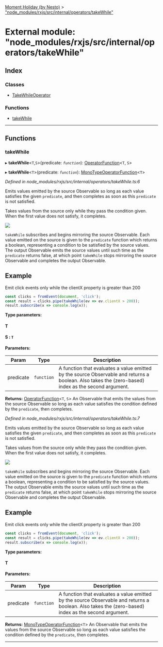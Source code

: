 [Moment Holiday (by Nesto)](../README.md) > ["node_modules/rxjs/src/internal/operators/takeWhile"](../modules/_node_modules_rxjs_src_internal_operators_takewhile_.md)

# External module: "node_modules/rxjs/src/internal/operators/takeWhile"

## Index

### Classes

* [TakeWhileOperator](../classes/_node_modules_rxjs_src_internal_operators_takewhile_.takewhileoperator.md)

### Functions

* [takeWhile](_node_modules_rxjs_src_internal_operators_takewhile_.md#takewhile)

---

## Functions

<a id="takewhile"></a>

###  takeWhile

▸ **takeWhile**<`T`,`S`>(predicate: *`function`*): [OperatorFunction](../interfaces/_node_modules_rxjs_src_internal_types_.operatorfunction.md)<`T`, `S`>

▸ **takeWhile**<`T`>(predicate: *`function`*): [MonoTypeOperatorFunction](../interfaces/_node_modules_rxjs_src_internal_types_.monotypeoperatorfunction.md)<`T`>

*Defined in node_modules/rxjs/src/internal/operators/takeWhile.ts:6*

Emits values emitted by the source Observable so long as each value satisfies the given `predicate`, and then completes as soon as this `predicate` is not satisfied.

Takes values from the source only while they pass the condition given. When the first value does not satisfy, it completes.

![](takeWhile.png)

`takeWhile` subscribes and begins mirroring the source Observable. Each value emitted on the source is given to the `predicate` function which returns a boolean, representing a condition to be satisfied by the source values. The output Observable emits the source values until such time as the `predicate` returns false, at which point `takeWhile` stops mirroring the source Observable and completes the output Observable.

Example
-------

Emit click events only while the clientX property is greater than 200

```javascript
const clicks = fromEvent(document, 'click');
const result = clicks.pipe(takeWhile(ev => ev.clientX > 200));
result.subscribe(x => console.log(x));
```

**Type parameters:**

#### T 
#### S :  `T`
**Parameters:**

| Param | Type | Description |
| ------ | ------ | ------ |
| predicate | `function` |  A function that evaluates a value emitted by the source Observable and returns a boolean. Also takes the (zero-based) index as the second argument. |

**Returns:** [OperatorFunction](../interfaces/_node_modules_rxjs_src_internal_types_.operatorfunction.md)<`T`, `S`>
An Observable that emits the values from the source
Observable so long as each value satisfies the condition defined by the
`predicate`, then completes.

*Defined in node_modules/rxjs/src/internal/operators/takeWhile.ts:7*

Emits values emitted by the source Observable so long as each value satisfies the given `predicate`, and then completes as soon as this `predicate` is not satisfied.

Takes values from the source only while they pass the condition given. When the first value does not satisfy, it completes.

![](takeWhile.png)

`takeWhile` subscribes and begins mirroring the source Observable. Each value emitted on the source is given to the `predicate` function which returns a boolean, representing a condition to be satisfied by the source values. The output Observable emits the source values until such time as the `predicate` returns false, at which point `takeWhile` stops mirroring the source Observable and completes the output Observable.

Example
-------

Emit click events only while the clientX property is greater than 200

```javascript
const clicks = fromEvent(document, 'click');
const result = clicks.pipe(takeWhile(ev => ev.clientX > 200));
result.subscribe(x => console.log(x));
```

**Type parameters:**

#### T 
**Parameters:**

| Param | Type | Description |
| ------ | ------ | ------ |
| predicate | `function` |  A function that evaluates a value emitted by the source Observable and returns a boolean. Also takes the (zero-based) index as the second argument. |

**Returns:** [MonoTypeOperatorFunction](../interfaces/_node_modules_rxjs_src_internal_types_.monotypeoperatorfunction.md)<`T`>
An Observable that emits the values from the source
Observable so long as each value satisfies the condition defined by the
`predicate`, then completes.

___

